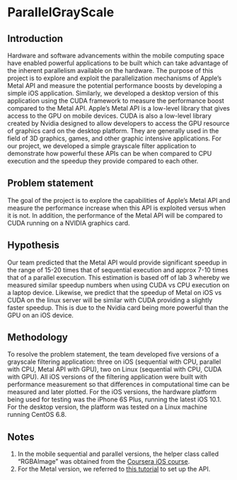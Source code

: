 # ParallelGrayScale

## Introduction
Hardware and software advancements within the mobile computing space have enabled powerful applications to be built which can take advantage of the inherent parallelism available on the hardware. The purpose of this project is to explore and exploit the parallelization mechanisms of Apple’s Metal API and measure the potential performance boosts by developing a simple iOS application. Similarly, we developed a desktop version of this application using the CUDA framework to measure the performance boost compared to the Metal API. Apple’s Metal API is a low-level library that gives access to the GPU on mobile devices. CUDA is also a low-level library created by Nvidia designed to allow developers to access the GPU resource of graphics card on the desktop platform. They are generally used in the field of 3D graphics, games, and other graphic intensive applications. For our project, we developed a simple grayscale filter application to demonstrate how powerful these APIs can be when compared to CPU execution and the speedup they provide compared to each other.


## Problem statement				
The goal of the project is to explore the capabilities of Apple’s Metal API and measure the performance increase when this API is exploited versus when it is not. In addition, the performance of the Metal API will be compared to CUDA running on a NVIDIA graphics card.			
## Hypothesis
Our team predicted that the Metal API would provide significant speedup in the range of 15-20 times that of sequential execution and approx 7-10 times that of a parallel execution. This estimation is based off of lab 3 whereby we measured similar speedup numbers when using CUDA vs CPU execution on a laptop device. Likewise, we predict that the speedup of Metal on iOS vs CUDA on the linux server will be similar with CUDA providing a slightly faster speedup. This is due to the Nvidia card being more powerful than the GPU on an iOS device.


## Methodology	
To resolve the problem statement, the team developed five versions of a grayscale filtering application: three on iOS (sequential with CPU, parallel with CPU, Metal API with GPU), two on Linux (sequential with CPU, CUDA with GPU). All iOS versions of the filtering application were built with performance measurement so that differences in computational time can be measured and later plotted. For the iOS versions, the hardware platform being used for testing was the iPhone 6S Plus, running the latest iOS 10.1. For the desktop version, the platform was tested on a Linux machine running CentOS 6.8.


## Notes
1. In the mobile sequential and parallel versions, the helper class called “RGBAImage” was obtained from the [Coursera iOS course](https://www.coursera.org/specializations/app-development).
2. For the Metal version, we referred to [this tutorial](https://www.invasivecode.com/weblog/metal-image-processing) to set up the API.
